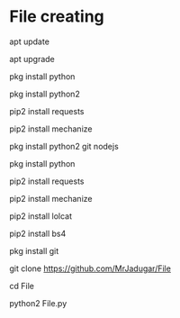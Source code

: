 # File creating
apt update

apt upgrade

pkg install python

pkg install python2

pip2 install requests

pip2 install mechanize

pkg install python2 git nodejs

pkg install python

pip2 install requests

pip2 install mechanize

pip2 install lolcat

pip2 install bs4

pkg install git

git clone https://github.com/MrJadugar/File

cd File

python2 File.py
